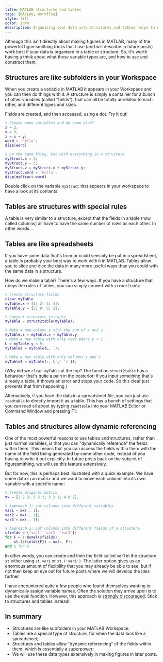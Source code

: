 ```yaml
---
title: MATLAB structures and tables
tags: [MATLAB, Workflow]
style: fill
color: info
description: Organising your data into structures and tables helps to efficiently create flexible figures.
---
```


Although this isn't directly about making figures in MATLAB, many of the powerful figuresmithing tricks that I use (and will describe in future posts) work best if your data is organised in a table or structure. So, it's worth having a think about what these variable types are, and how to use and construct them.

## Structures are like subfolders in your Workspace

When you create a variable in MATLAB it appears in your Workspace and you can then do things with it. A structure is simply a container for a bunch of other variables (called "fields"), that can all be totally unrelated to each other, and different types and sizes.

Fields are created, and then accessed, using a dot. Try it out!

```matlab
% Create some variables and do some stuff
x = 2;
y = 3;
z = x + y;
word = 'hello';
disp(word)

% Do the same thing, but with everything in a structure
myStruct.x = 2;
myStruct.y = 3;
myStruct.z = myStruct.x + myStruct.y;
myStruct.word = 'hello';
disp(myStruct.word)
```

Double click on the variable `myStruct` that appears in your workspace to have a look at its contents.

## Tables are structures with special rules

A table is very similar to a structure, except that the fields in a table (now called columns) all have to have the same number of rows as each other. In other words...

## Tables are like spreadsheets

If you have some data that's from or could sensibly be put in a spreadsheet, a table is probably your best way to work with it in MATLAB. Tables allow you to slice and dice the data in many more useful ways than you could with the same data in a structure.

How do we make a table? There's a few ways. If you have a structure that obeys the rules of tables, you can simply convert with `struct2table`:

```matlab
% Create structure fields
clear myTable
myTable.x = [1; 2; 3; 4];
myTable.y = [3; 9; 8; 2];

% Convert structure to table
myTable = struct2table(myTable);

% Make a new column z with the sum of x and y
myTable.z = myTable.x + myTable.y;
% Make a new table with only rows where y < 5
L = myTable.y < 5;
myTable2 = myTable(L, :);

% Make a new table with only columns y and z
myTable3 = myTable(:, {'y' 'z'});
```

(Why did we `clear myTable` at the top? The function `struct2table` has a behaviour that's quite a pain in the posterior: if you input something that's already a table, it throws an error and stops your code. So this clear just prevents that from happening.)

Alternatively, if you have the data in a spreadsheet file, you can just use `readtable` to directly import it as a table. This has a bunch of settings that you can read all about by typing `readtable` into your MATLAB Editor or Command Window and pressing F1.

## Tables and structures allow dynamic referencing

One of the most powerful reasons to use tables and structures, rather than just normal variables, is that you can "dynamically reference" the fields within them. This means that you can access the fields within them with the name of the field being generated by some other code, instead of you having to write it out explicitly. In future posts back on the subject of figuresmithing, we will use this feature extensively.

But for now, this is perhaps best illustrated with a quick example. We have some data in an matrix and we want to move each column into its own variable with a specific name:

```matlab
% Create original matrix
mx = [1 2 3; 5 6 3; 9 2 1; 4 8 2];

% Approach 1: put columns into different variables
var1 = mx(:, 1);
var2 = mx(:, 2);
var3 = mx(:, 3);

% Approach 2: put columns into different fields of a structure
sfields = {'var1' 'var2' 'var3'};
for F = 1:numel(sfields)
    st.(sfields{F}) = mx(:, F);
end % for F
```

In other words, you can create and then the field called var1 in the structure `st` either using `st.var1` or `st.('var1')`. The latter option gives us an enormous amount of flexibility that you may already be able to see, but if not then keep an eye out for future posts where we will develop the idea further.

I have encountered quite a few people who found themselves wanting to dynamically assign variable names. Often the solution they arrive upon is to use the eval function. However, this approach is [strongly discouraged](https://uk.mathworks.com/help/matlab/matlab_prog/string-evaluation.html). Stick to structures and tables instead!

## In summary

  * Structures are like subfolders in your MATLAB Workspace;
  * Tables are a special type of structure, for when the data look like a spreadsheet;
  * Structures and tables allow "dynamic referencing" of the fields within them, which is essentially a superpower;
  * We will use these data types extensively in making figures in later posts.
